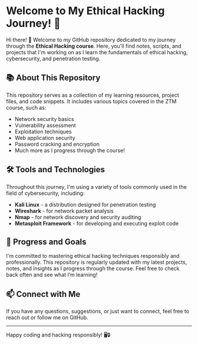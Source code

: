 # Welcome to My Ethical Hacking Journey! 🚀

Hi there! 👋 Welcome to my GitHub repository dedicated to my journey through the **Ethical Hacking course**. Here, you'll find notes, scripts, and projects that I'm working on as I learn the fundamentals of ethical hacking, cybersecurity, and penetration testing.

## 📚 About This Repository

This repository serves as a collection of my learning resources, project files, and code snippets. It includes various topics covered in the ZTM course, such as:
- Network security basics
- Vulnerability assessment
- Exploitation techniques
- Web application security
- Password cracking and encryption
- Much more as I progress through the course!

## 🛠 Tools and Technologies


Throughout this journey, I'm using a variety of tools commonly used in the field of cybersecurity, including:
- **Kali Linux** - a distribution designed for penetration testing
- **Wireshark** - for network packet analysis
- **Nmap** - for network discovery and security auditing
- **Metasploit Framework** - for developing and executing exploit code

## 🚀 Progress and Goals

I'm committed to mastering ethical hacking techniques responsibly and professionally. This repository is regularly updated with my latest projects, notes, and insights as I progress through the course. Feel free to check back often and see what I’m learning!

## 📫 Connect with Me

If you have any questions, suggestions, or just want to connect, feel free to reach out or follow me on GitHub.

---

Happy coding and hacking responsibly! 🖥️🔒
